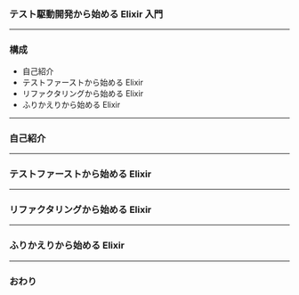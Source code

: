 ### テスト駆動開発から始める Elixir 入門

---

### 構成

- 自己紹介
- テストファーストから始める Elixir
- リファクタリングから始める Elixir
- ふりかえりから始める Elixir

---

### 自己紹介

---

### テストファーストから始める Elixir

---

### リファクタリングから始める Elixir

---

### ふりかえりから始める Elixir

---

### おわり
